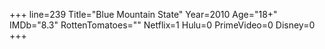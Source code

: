 +++
line=239
Title="Blue Mountain State"
Year=2010
Age="18+"
IMDb="8.3"
RottenTomatoes=""
Netflix=1
Hulu=0
PrimeVideo=0
Disney=0
+++

